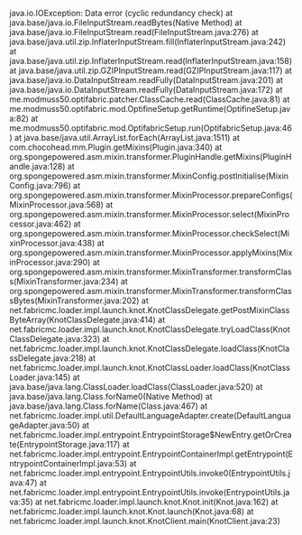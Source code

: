 java.io.IOException: Data error (cyclic redundancy check)
	at java.base/java.io.FileInputStream.readBytes(Native Method)
	at java.base/java.io.FileInputStream.read(FileInputStream.java:276)
	at java.base/java.util.zip.InflaterInputStream.fill(InflaterInputStream.java:242)
	at java.base/java.util.zip.InflaterInputStream.read(InflaterInputStream.java:158)
	at java.base/java.util.zip.GZIPInputStream.read(GZIPInputStream.java:117)
	at java.base/java.io.DataInputStream.readFully(DataInputStream.java:201)
	at java.base/java.io.DataInputStream.readFully(DataInputStream.java:172)
	at me.modmuss50.optifabric.patcher.ClassCache.read(ClassCache.java:81)
	at me.modmuss50.optifabric.mod.OptifineSetup.getRuntime(OptifineSetup.java:82)
	at me.modmuss50.optifabric.mod.OptifabricSetup.run(OptifabricSetup.java:46)
	at java.base/java.util.ArrayList.forEach(ArrayList.java:1511)
	at com.chocohead.mm.Plugin.getMixins(Plugin.java:340)
	at org.spongepowered.asm.mixin.transformer.PluginHandle.getMixins(PluginHandle.java:128)
	at org.spongepowered.asm.mixin.transformer.MixinConfig.postInitialise(MixinConfig.java:796)
	at org.spongepowered.asm.mixin.transformer.MixinProcessor.prepareConfigs(MixinProcessor.java:568)
	at org.spongepowered.asm.mixin.transformer.MixinProcessor.select(MixinProcessor.java:462)
	at org.spongepowered.asm.mixin.transformer.MixinProcessor.checkSelect(MixinProcessor.java:438)
	at org.spongepowered.asm.mixin.transformer.MixinProcessor.applyMixins(MixinProcessor.java:290)
	at org.spongepowered.asm.mixin.transformer.MixinTransformer.transformClass(MixinTransformer.java:234)
	at org.spongepowered.asm.mixin.transformer.MixinTransformer.transformClassBytes(MixinTransformer.java:202)
	at net.fabricmc.loader.impl.launch.knot.KnotClassDelegate.getPostMixinClassByteArray(KnotClassDelegate.java:414)
	at net.fabricmc.loader.impl.launch.knot.KnotClassDelegate.tryLoadClass(KnotClassDelegate.java:323)
	at net.fabricmc.loader.impl.launch.knot.KnotClassDelegate.loadClass(KnotClassDelegate.java:218)
	at net.fabricmc.loader.impl.launch.knot.KnotClassLoader.loadClass(KnotClassLoader.java:145)
	at java.base/java.lang.ClassLoader.loadClass(ClassLoader.java:520)
	at java.base/java.lang.Class.forName0(Native Method)
	at java.base/java.lang.Class.forName(Class.java:467)
	at net.fabricmc.loader.impl.util.DefaultLanguageAdapter.create(DefaultLanguageAdapter.java:50)
	at net.fabricmc.loader.impl.entrypoint.EntrypointStorage$NewEntry.getOrCreate(EntrypointStorage.java:117)
	at net.fabricmc.loader.impl.entrypoint.EntrypointContainerImpl.getEntrypoint(EntrypointContainerImpl.java:53)
	at net.fabricmc.loader.impl.entrypoint.EntrypointUtils.invoke0(EntrypointUtils.java:47)
	at net.fabricmc.loader.impl.entrypoint.EntrypointUtils.invoke(EntrypointUtils.java:35)
	at net.fabricmc.loader.impl.launch.knot.Knot.init(Knot.java:162)
	at net.fabricmc.loader.impl.launch.knot.Knot.launch(Knot.java:68)
	at net.fabricmc.loader.impl.launch.knot.KnotClient.main(KnotClient.java:23)





